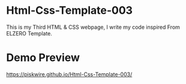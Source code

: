 # Html-Css-Template-003
This is my Third HTML &amp; CSS webpage, I write my code inspired From ELZERO Template.
# Demo Preview
https://piskwire.github.io/Html-Css-Template-003/
